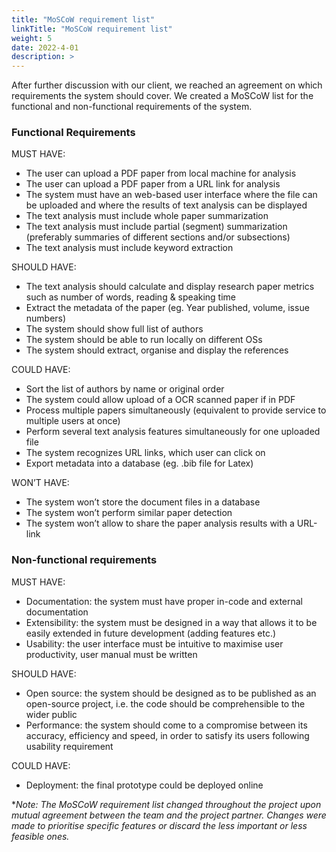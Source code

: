 ```yaml
---
title: "MoSCoW requirement list"
linkTitle: "MoSCoW requirement list"
weight: 5
date: 2022-4-01
description: >
---
```

After further discussion with our client, we reached an agreement on which requirements the system should cover. We created a MoSCoW list for the functional and non-functional requirements of the system.

### Functional Requirements 

MUST HAVE:
- The user can upload a PDF paper from local machine for analysis
- The user can upload a PDF paper from a URL link for analysis
- The system must have an web-based user interface where the file can be uploaded and where the results of text analysis can be displayed
- The text analysis must include whole paper summarization
- The text analysis must include partial (segment) summarization (preferably summaries of different sections and/or subsections)
- The text analysis must include keyword extraction

SHOULD HAVE:
- The text analysis should calculate and display research paper metrics such as number of words, reading & speaking time
- Extract the metadata of the paper (eg. Year published, volume, issue numbers)
- The system should show full list of authors
- The system should be able to run locally on different OSs
- The system should extract, organise and display the references

COULD HAVE:
- Sort the list of authors by name or original order
- The system could allow upload of a OCR scanned paper if in PDF
- Process multiple papers simultaneously (equivalent to provide service to multiple users at once)
- Perform several text analysis features simultaneously for one uploaded file
- The system recognizes URL links, which user can click on
- Export metadata into a database (eg. .bib file for Latex)

WON’T HAVE:
- The system won’t store the document files in a database
- The system won’t perform similar paper detection
- The system won’t allow to share the paper analysis results with a URL-link

### Non-functional requirements

MUST HAVE:
- Documentation: the system must have proper in-code and external documentation
- Extensibility: the system must be designed in a way that allows it to be easily extended in future development (adding features etc.)
- Usability: the user interface must be intuitive to maximise user productivity, user manual must be written

SHOULD HAVE:
- Open source: the system should be designed as to be published as an open-source project, i.e. the code should be comprehensible to the wider public
- Performance: the system should come to a compromise between its accuracy, efficiency and speed, in order to satisfy its users following usability requirement

COULD HAVE:
- Deployment: the final prototype could be deployed online

**Note: The MoSCoW requirement list changed throughout the project upon mutual agreement between the team and the project partner. Changes were made to prioritise specific features or discard the less important or less feasible ones.*
